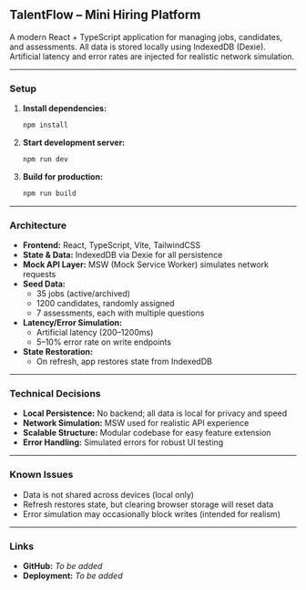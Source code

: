 ## TalentFlow – Mini Hiring Platform

A modern React + TypeScript application for managing jobs, candidates, and assessments. All data is stored locally using IndexedDB (Dexie). Artificial latency and error rates are injected for realistic network simulation.

---

### Setup

1. **Install dependencies:**
   ```bash
   npm install
   ```
2. **Start development server:**
   ```bash
   npm run dev
   ```
3. **Build for production:**
   ```bash
   npm run build
   ```

---

### Architecture
- **Frontend:** React, TypeScript, Vite, TailwindCSS
- **State & Data:** IndexedDB via Dexie for all persistence
- **Mock API Layer:** MSW (Mock Service Worker) simulates network requests
- **Seed Data:**
  - 35 jobs (active/archived)
  - 1200 candidates, randomly assigned
  - 7 assessments, each with multiple questions
- **Latency/Error Simulation:**
  - Artificial latency (200–1200ms)
  - 5–10% error rate on write endpoints
- **State Restoration:**
  - On refresh, app restores state from IndexedDB

---

### Technical Decisions
- **Local Persistence:** No backend; all data is local for privacy and speed
- **Network Simulation:** MSW used for realistic API experience
- **Scalable Structure:** Modular codebase for easy feature extension
- **Error Handling:** Simulated errors for robust UI testing

---

### Known Issues
- Data is not shared across devices (local only)
- Refresh restores state, but clearing browser storage will reset data
- Error simulation may occasionally block writes (intended for realism)

---

### Links
- **GitHub:** _To be added_
- **Deployment:** _To be added_